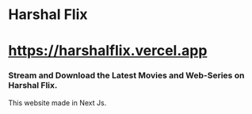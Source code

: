 # Harshal Flix
# https://harshalflix.vercel.app
### Stream and Download the Latest Movies and Web-Series on Harshal Flix.
This website made in Next Js.
